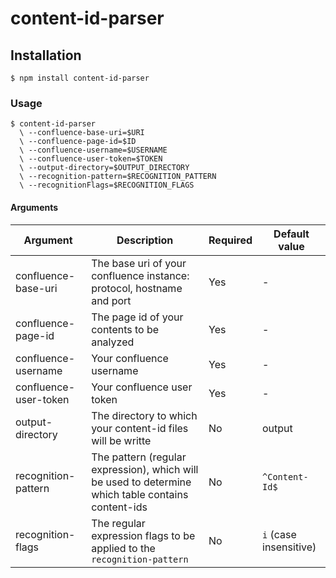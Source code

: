 # content-id-parser

## Installation
```shell
$ npm install content-id-parser
```

### Usage
```shell
$ content-id-parser
  \ --confluence-base-uri=$URI
  \ --confluence-page-id=$ID
  \ --confluence-username=$USERNAME
  \ --confluence-user-token=$TOKEN
  \ --output-directory=$OUTPUT_DIRECTORY
  \ --recognition-pattern=$RECOGNITION_PATTERN
  \ --recognitionFlags=$RECOGNITION_FLAGS
```

#### Arguments
Argument | Description | Required | Default value
--- | --- | --- | ---
confluence-base-uri | The base uri of your confluence instance: protocol, hostname and port | Yes | -
confluence-page-id | The page id of your contents to be analyzed | Yes | -
confluence-username | Your confluence username | Yes | -
confluence-user-token | Your confluence user token | Yes | -
output-directory | The directory to which your content-id files will be writte | No | output
recognition-pattern | The pattern (regular expression), which will be used to determine which table contains content-ids | No | `^Content-Id$`
recognition-flags | The regular expression flags to be applied to the `recognition-pattern` | No | `i` (case insensitive)
